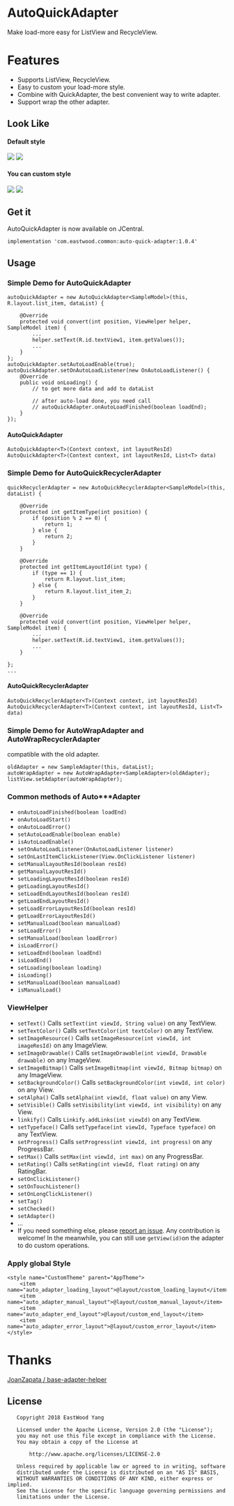 # AutoQuickAdapter
Make load-more easy for ListView and RecycleView.

# Features
* Supports ListView, RecycleView.
* Easy to custom your load-more style.
* Combine with QuickAdapter, the best convenient way to write adapter.
* Support wrap the other adapter.

## Look Like
#### Default style
<img src='https://github.com/EastWoodYang/AutoQuickAdapter/blob/master/picture/1.png'/>

<img src='https://github.com/EastWoodYang/AutoQuickAdapter/blob/master/picture/1.gif'/>

#### You can custom style
<img src='https://github.com/EastWoodYang/AutoQuickAdapter/blob/master/picture/2.png'/>

<img src='https://github.com/EastWoodYang/AutoQuickAdapter/blob/master/picture/2.gif'/>

## Get it
AutoQuickAdapter is now available on JCentral.

    implementation 'com.eastwood.common:auto-quick-adapter:1.0.4'


## Usage

### Simple Demo for AutoQuickAdapter

    autoQuickAdapter = new AutoQuickAdapter<SampleModel>(this, R.layout.list_item, dataList) {

        @Override
        protected void convert(int position, ViewHelper helper, SampleModel item) {
            ...
            helper.setText(R.id.textView1, item.getValues());
            ...
        }
    };
    autoQuickAdapter.setAutoLoadEnable(true);
    autoQuickAdapter.setOnAutoLoadListener(new OnAutoLoadListener() {
        @Override
        public void onLoading() {
            // to get more data and add to dataList
            
            // after auto-load done, you need call
            // autoQuickAdapter.onAutoLoadFinished(boolean loadEnd);
        }
    });

#### AutoQuickAdapter

    AutoQuickAdapter<T>(Context context, int layoutResId)
    AutoQuickAdapter<T>(Context context, int layoutResId, List<T> data)
    
    
### Simple Demo for AutoQuickRecyclerAdapter

    quickRecyclerAdapter = new AutoQuickRecyclerAdapter<SampleModel>(this, dataList) {
        
        @Override
        protected int getItemType(int position) {
            if (position % 2 == 0) {
                return 1;
            } else {
                return 2;
            }
        }
     
        @Override
        protected int getItemLayoutId(int type) {
            if (type == 1) {
                return R.layout.list_item;
            } else {
                return R.layout.list_item_2;
            }
        }
     
        @Override
        protected void convert(int position, ViewHelper helper, SampleModel item) {
            ...
            helper.setText(R.id.textView1, item.getValues());
            ...
        }
        
    };
    ...

#### AutoQuickRecyclerAdapter
    
    AutoQuickRecyclerAdapter<T>(Context context, int layoutResId)
    AutoQuickRecyclerAdapter<T>(Context context, int layoutResId, List<T> data)


### Simple Demo for AutoWrapAdapter and AutoWrapRecyclerAdapter
compatible with the old adapter.

    oldAdapter = new SampleAdapter(this, dataList);
    autoWrapAdapter = new AutoWrapAdapter<SampleAdapter>(oldAdapter);
    listView.setAdapter(autoWrapAdapter);

###  Common methods of Auto***Adapter

* ```onAutoLoadFinished(boolean loadEnd)```
* ```onAutoLoadStart()```
* ```onAutoLoadError()```
* ```setAutoLoadEnable(boolean enable)```
* ```isAutoLoadEnable()```
* ```setOnAutoLoadListener(OnAutoLoadListener listener)```
* ```setOnLastItemClickListener(View.OnClickListener listener)```
* ```setManualLayoutResId(boolean resId)```
* ```getManualLayoutResId()```
* ```setLoadingLayoutResId(boolean resId)```
* ```getLoadingLayoutResId()```
* ```setLoadEndLayoutResId(boolean resId)```
* ```getLoadEndLayoutResId()```
* ```setLoadErrorLayoutResId(boolean resId)```
* ```getLoadErrorLayoutResId()```
* ```setManualLoad(boolean manualLoad)```
* ```setLoadError()```
* ```setManualLoad(boolean loadError)```
* ```isLoadError()```
* ```setLoadEnd(boolean loadEnd)```
* ```isLoadEnd()```
* ```setLoading(boolean loading)```
* ```isLoading()```
* ```setManualLoad(boolean manualLoad)```
* ```isManualLoad()```

### ViewHelper
* ```setText()``` Calls ```setText(int viewId, String value)``` on any TextView.
* ```setTextColor()``` Calls ```setTextColor(int textColor)``` on any TextView.
* ```setImageResource()``` Calls ```setImageResource(int viewId, int imageResId)``` on any ImageView.
* ```setImageDrawable()``` Calls ```setImageDrawable(int viewId, Drawable drawable)``` on any ImageView.
* ```setImageBitmap()``` Calls ```setImageBitmap(int viewId, Bitmap bitmap)``` on any ImageView.
* ```setBackgroundColor()``` Calls ```setBackgroundColor(int viewId, int color)``` on any View.
* ```setAlpha()``` Calls ```setAlpha(int viewId, float value)``` on any View.
* ```setVisible()``` Calls ```setVisibility(int viewId, int visibility)``` on any View.
* ```linkify()``` Calls ```Linkify.addLinks(int viewId)``` on any TextView.
* ```setTypeface()``` Calls ```setTypeface(int viewId, Typeface typeface)``` on any TextView.
* ```setProgress()``` Calls ```setProgress(int viewId, int progress)``` on any ProgressBar.
* ```setMax()``` Calls ```setMax(int viewId, int max)``` on any ProgressBar.
* ```setRating()``` Calls ```setRating(int viewId, float rating)``` on any RatingBar.
* ```setOnClickListener()```
* ```setOnTouchListener()```
* ```setOnLongClickListener()```
* ```setTag()```
* ```setChecked()```
* ```setAdapter()```
* ...
* If you need something else, please [report an issue](https://github.com/EastWoodYang/AutoQuickAdapter/issues). Any contribution is welcome! In the meanwhile, you can still use ```getView(id)```on the adapter to do custom operations.

### Apply global Style

    <style name="CustomTheme" parent="AppTheme">
        <item name="auto_adapter_loading_layout">@layout/custom_loading_layout</item>
        <item name="auto_adapter_manual_layout">@layout/custom_manual_layout</item>
        <item name="auto_adapter_end_layout">@layout/custom_end_layout</item>
        <item name="auto_adapter_error_layout">@layout/custom_error_layout</item>
    </style>


# Thanks
[JoanZapata / base-adapter-helper](https://github.com/JoanZapata/base-adapter-helper)   


## License
```
   Copyright 2018 EastWood Yang

   Licensed under the Apache License, Version 2.0 (the "License");
   you may not use this file except in compliance with the License.
   You may obtain a copy of the License at

       http://www.apache.org/licenses/LICENSE-2.0

   Unless required by applicable law or agreed to in writing, software
   distributed under the License is distributed on an "AS IS" BASIS,
   WITHOUT WARRANTIES OR CONDITIONS OF ANY KIND, either express or implied.
   See the License for the specific language governing permissions and
   limitations under the License.
```
